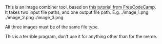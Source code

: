This is an image combiner tool, based on [this tutorial from FreeCodeCamp](https://www.freecodecamp.org/news/rust-in-replit/).
It takes two input file paths, and one output file path.
E.g. ./image_1.png ./image_2.png ./image_3.png

All three images must be of the same file type.

This is a terrible program, don't use it for anything other than for the meme.
